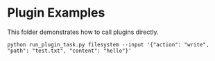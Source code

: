 # Plugin Examples

This folder demonstrates how to call plugins directly.

```
python run_plugin_task.py filesystem --input '{"action": "write", "path": "test.txt", "content": "hello"}'
```
